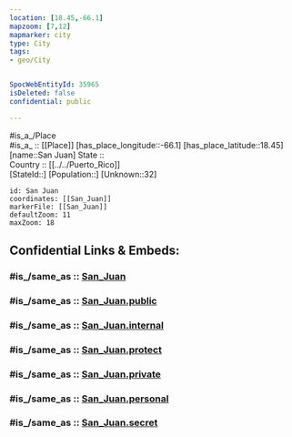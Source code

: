 ```yaml
---
location: [18.45,-66.1] 
mapzoom: [7,12] 
mapmarker: city 
type: City
tags:
- geo/City


SpocWebEntityId: 35965
isDeleted: false
confidential: public

---
```

#is_a_/Place  
#is_a_ :: [[Place]] 
[has_place_longitude::-66.1] 
[has_place_latitude::18.45] 
[name::San Juan] 
State ::  
Country :: [[../../Puerto_Rico]]  
[StateId::] 
[Population::] 
[Unknown::32] 


```leaflet
id: San Juan
coordinates: [[San_Juan]] 
markerFile: [[San_Juan]] 
defaultZoom: 11 
maxZoom: 18
```


## Confidential Links & Embeds: 

### #is_/same_as :: [San_Juan](/_Standards/Earth/Continent/America~Caribbean/Puerto_Rico/City/San_Juan.md) 

### #is_/same_as :: [San_Juan.public](/_public/Earth/Continent/America~Caribbean/Puerto_Rico/City/San_Juan.public.md) 

### #is_/same_as :: [San_Juan.internal](/_internal/Earth/Continent/America~Caribbean/Puerto_Rico/City/San_Juan.internal.md) 

### #is_/same_as :: [San_Juan.protect](/_protect/Earth/Continent/America~Caribbean/Puerto_Rico/City/San_Juan.protect.md) 

### #is_/same_as :: [San_Juan.private](/_private/Earth/Continent/America~Caribbean/Puerto_Rico/City/San_Juan.private.md) 

### #is_/same_as :: [San_Juan.personal](/_personal/Earth/Continent/America~Caribbean/Puerto_Rico/City/San_Juan.personal.md) 

### #is_/same_as :: [San_Juan.secret](/_secret/Earth/Continent/America~Caribbean/Puerto_Rico/City/San_Juan.secret.md)

